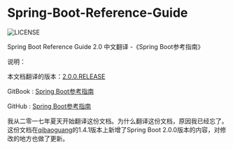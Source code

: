 # Spring-Boot-Reference-Guide

![LICENSE](https://img.shields.io/badge/license-MIT-blue.svg)

Spring Boot Reference Guide 2.0 中文翻译 -《Spring Boot参考指南》

说明：

本文档翻译的版本：[2.0.0.RELEASE](https://docs.spring.io/spring-boot/docs/2.0.0.RELEASE/reference/htmlsingle/)

GitBook : [Spring Boot参考指南](https://jack80342.gitbook.io/spring-boot/)

GitHub : [Spring Boot参考指南](https://github.com/jack80342/Spring-Boot-Reference-Guide)

  我从二零一七年夏天开始翻译这份文档。为什么翻译这份文档，原因我已经忘了。这份文档在[qibaoguang](https://github.com/qibaoguang)的1.4.1版本上新增了Spring Boot 2.0.0版本的内容，对修改的地方也做了更新。
